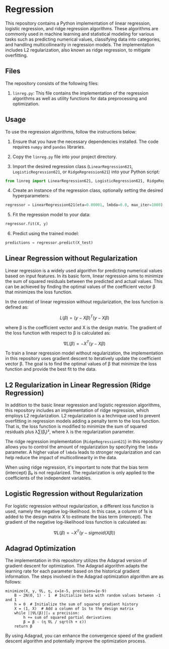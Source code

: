 # Regression

This repository contains a Python implementation of linear regression, logistic regression, and ridge regression algorithms. These algorithms are commonly used in machine learning and statistical modeling for various tasks such as predicting numerical values, classifying data into categories, and handling multicollinearity in regression models. The implementation includes L2 regularization, also known as ridge regression, to mitigate overfitting.

## Files

The repository consists of the following files:

1. `linreg.py`: This file contains the implementation of the regression algorithms as well as utility functions for data preprocessing and optimization.

## Usage

To use the regression algorithms, follow the instructions below:

1. Ensure that you have the necessary dependencies installed. The code requires `numpy` and `pandas` libraries.

2. Copy the `linreg.py` file into your project directory.

3. Import the desired regression class (`LinearRegression621`, `LogisticRegression621`, or `RidgeRegression621`) into your Python script:

```python
from linreg import LinearRegression621, LogisticRegression621, RidgeRegression621
```

4. Create an instance of the regression class, optionally setting the desired hyperparameters:

```python
regressor = LinearRegression621(eta=0.00001, lmbda=0.0, max_iter=1000)
```

5. Fit the regression model to your data:

```python
regressor.fit(X, y)
```

6. Predict using the trained model:

```python
predictions = regressor.predict(X_test)
```

## Linear Regression without Regularization
Linear regression is a widely used algorithm for predicting numerical values based on input features. In its basic form, linear regression aims to minimize the sum of squared residuals between the predicted and actual values. This can be achieved by finding the optimal values of the coefficient vector β that minimizes the loss function.

In the context of linear regression without regularization, the loss function is defined as:

```math
L(\beta) = (y - X\beta)^T(y - X\beta)
```

where β is the coefficient vector and X is the design matrix. The gradient of the loss function with respect to β is calculated as:

```math
\nabla L(\beta) = -X^T(y - X\beta)
```

To train a linear regression model without regularization, the implementation in this repository uses gradient descent to iteratively update the coefficient vector β. The goal is to find the optimal values of β that minimize the loss function and provide the best fit to the data.

## L2 Regularization in Linear Regression (Ridge Regression)

In addition to the basic linear regression and logistic regression algorithms, this repository includes an implementation of ridge regression, which employs L2 regularization. L2 regularization is a technique used to prevent overfitting in regression models adding a penalty term to the loss function. That is, the loss function is modified to minimize the sum of squared residuals plus λ∑(βⱼ)², where λ is the regularization parameter.

The ridge regression implementation (`RidgeRegression621`) in this repository allows you to control the amount of regularization by specifying the `lmbda` parameter. A higher value of `lmbda` leads to stronger regularization and can help reduce the impact of multicollinearity in the data.

When using ridge regression, it's important to note that the bias term (intercept) β₀ is not regularized. The regularization is only applied to the coefficients of the independent variables.

## Logistic Regression without Regularization

For logistic regression without regularization, a different loss function is used, namely the negative log-likelihood. In this case, a column of 1s is  added to the design matrix X to estimate the bias term (intercept). The gradient of the negative log-likelihood loss function is calculated as:

```math
\nabla L(\beta) = -X^T(y - sigmoid(X\beta))
```

## Adagrad Optimization

The implementation in this repository utilizes the Adagrad version of gradient descent for optimization. The Adagrad algorithm adapts the learning rate for each parameter based on the historical gradient information. The steps involved in the Adagrad optimization algorithm are as follows:

```
minimize(X, y, ∇L, η, ε=1e-5, precision=1e-9)
    B ∼ 2N(0, 1) - 1  # Initialize beta with random values between -1 and 1
    h = 0  # Initialize the sum of squared gradient history
    X = (1, X)  # Add a column of 1s to the design matrix
    while ||∇L(β)||₂ ≤ precision:
        h += sum of squared partial derivatives
        β = β - (η ∇L / sqrt(h + ε))
    return β
```

By using Adagrad, you can enhance the convergence speed of the gradient descent algorithm and potentially improve the optimization process.


